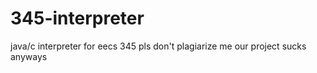 # 345-interpreter
java/c interpreter for eecs 345
pls don't plagiarize me our project sucks anyways
